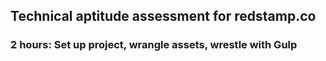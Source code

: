 ## Technical aptitude assessment for redstamp.co

### 2 hours: Set up project, wrangle assets, wrestle with Gulp